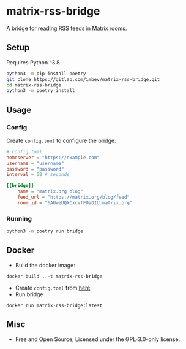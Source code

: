 # matrix-rss-bridge

A bridge for reading RSS feeds in Matrix rooms.

## Setup

Requires Python ^3.8

```sh
python3 -m pip install poetry
git clone https://gitlab.com/imbev/matrix-rss-bridge.git
cd matrix-rss-bridge
python3 -m poetry install
```

## Usage

### Config

Create `config.toml` to configure the bridge.

```toml
# config.toml
homeserver = "https://example.com"
username = "username" 
password = "password"
interval = 60 # seconds

[[bridge]]
    name = "matrix.org blog"
    feed_url = "https://matrix.org/blog/feed"
    room_id = "!AUweUQXCxcVfFOaOIU:matrix.org"
```

### Running

```sh
python3 -m poetry run bridge
```

## Docker

- Build the docker image:

```
docker build . -t matrix-rss-bridge
```

- Create `config.toml` from [here](#config)
- Run bridge

```
docker run matrix-rss-bridge:latest
```

## Misc

- Free and Open Source, Licensed under the GPL-3.0-only license.
